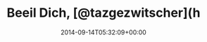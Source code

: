 ---
retweeted: false
source: <a href="http://mvilla.it/fenix" rel="nofollow">Fenix for Android</a>
entities:
  user_mentions:
  - name: taz
    screen_name: tazgezwitscher
    indices:
    - '12'
    - '27'
    id_str: '15243812'
    id: '15243812'
  urls: []
  symbols: []
  media:
  - expanded_url: https://twitter.com/bascht/status/511024581251825664/photo/1
    indices:
    - '46'
    - '68'
    url: http://t.co/y16UY8CGae
    media_url: http://pbs.twimg.com/media/BxeGJiLCIAAolBC.jpg
    id_str: '511024581079867392'
    id: '511024581079867392'
    media_url_https: https://pbs.twimg.com/media/BxeGJiLCIAAolBC.jpg
    sizes:
      small:
        w: '680'
        h: '233'
        resize: fit
      medium:
        w: '1078'
        h: '370'
        resize: fit
      large:
        w: '1078'
        h: '370'
        resize: fit
      thumb:
        w: '150'
        h: '150'
        resize: crop
    type: photo
    display_url: pic.twitter.com/y16UY8CGae
  hashtags: []
display_text_range:
- '0'
- '68'
favorite_count: '0'
id_str: '511024581251825664'
truncated: false
retweet_count: '0'
id: '511024581251825664'
possibly_sensitive: false
created_at: Sun Sep 14 05:32:09 +0000 2014
favorited: false
full_text: Beeil Dich, [@tazgezwitscher](https://twitter.com/tazgezwitscher) - mein
  Flug geht!
lang: de
extended_entities:
  media:
  - expanded_url: https://twitter.com/bascht/status/511024581251825664/photo/1
    indices:
    - '46'
    - '68'
    url: http://t.co/y16UY8CGae
    media_url: http://pbs.twimg.com/media/BxeGJiLCIAAolBC.jpg
    id_str: '511024581079867392'
    id: '511024581079867392'
    media_url_https: https://pbs.twimg.com/media/BxeGJiLCIAAolBC.jpg
    sizes:
      small:
        w: '680'
        h: '233'
        resize: fit
      medium:
        w: '1078'
        h: '370'
        resize: fit
      large:
        w: '1078'
        h: '370'
        resize: fit
      thumb:
        w: '150'
        h: '150'
        resize: crop
    type: photo
    display_url: pic.twitter.com/y16UY8CGae
tags:
- pesos:twitter
date: '2014-09-14T05:32:09+00:00'
src: https://twitter.com/bascht/status/511024581251825664
original_url: https://twitter.com/bascht/status/511024581251825664
type: twitter_tweet
media_url: https://img.bascht.com/twitter/pbs.twimg.com/media/BxeGJiLCIAAolBC.jpg
text: Beeil Dich, [@tazgezwitscher](https://twitter.com/tazgezwitscher) - mein Flug
  geht!
title: Beeil Dich, [@tazgezwitscher](h

---